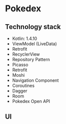# Pokedex
## Technology stack
* Kotlin: 1.4.10
* ViewModel (LiveData)
* Retrofit
* RecyclerView
* Repository Pattern
* Picasso
* Retrofit
* Moshi
* Navigation Component
* Coroutines
* Dagger
* Room
* Pokedex Open API
## UI
